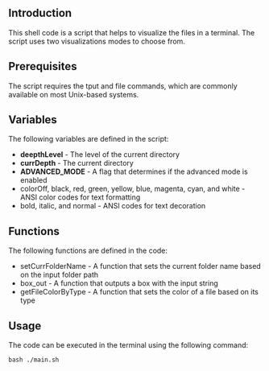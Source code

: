 ## Introduction

This shell code is a script that helps to visualize the files in a terminal. The script uses two visualizations modes to choose from.

## Prerequisites

The script requires the tput and file commands, which are commonly available on most Unix-based systems.

## Variables

The following variables are defined in the script:

- **deepthLevel** - The level of the current directory
- **currDepth** - The current directory
- **ADVANCED_MODE** - A flag that determines if the advanced mode is enabled
- colorOff, black, red, green, yellow, blue, magenta, cyan, and white - ANSI color codes for text formatting
- bold, italic, and normal - ANSI codes for text decoration

## Functions

The following functions are defined in the code:

- setCurrFolderName - A function that sets the current folder name based on the input folder path
- box_out - A function that outputs a box with the input string
- getFileColorByType - A function that sets the color of a file based on its type

## Usage

The code can be executed in the terminal using the following command:

```shell
bash ./main.sh
```

